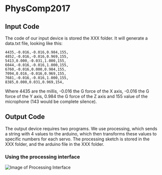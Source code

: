 # PhysComp2017

## Input Code
The code of our input device is stored the XXX folder. 
It will generate a data.txt file, looking like this:
```
4435,-0.016,-0.016,0.984,155,
4852,-0.016,-0.016,0.969,155,
5413,0.000,-0.031,1.000,155,
6044,-0.016,-0.016,1.000,155,
6760,-0.016,0.000,0.984,155,
7094,0.016,-0.016,0.969,155,
7681,-0.016,-0.016,1.000,155,
8385,0.000,0.031,0.969,154,
```
Where 4435 are the millis, -0.016 the G force of the X axis, -0.016 the G force of the Y axis, 0.984 the G force of the Z axis and 155 value of the microphone (143 would be complete silence).


## Output Code
The output device requires two programs. We use processing, which sends a string with 4 values to the arduino, which then transforms these values to specific numbers for each servo. 
The processing sketch is stored in the XXX folder, and the arduino file in the XXX folder.

### Using the processing interface
![Image of Processing Interface](https://github.com/Muchete/PhysComp2017/blob/master/processingInterface.png)
